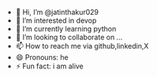 - 👋 Hi, I’m @jatinthakur029
- 👀 I’m interested in devop
- 🌱 I’m currently learning python
- 💞️ I’m looking to collaborate on ...
- 📫 How to reach me via github,linkedin,X
- 😄 Pronouns: he
- ⚡ Fun fact: i am alive

<!---
jatinthakur029/jatinthakur029 is a ✨ special ✨ repository because its `README.md` (this file) appears on your GitHub profile.
You can click the Preview link to take a look at your changes.
--->
